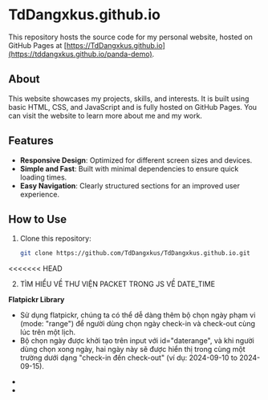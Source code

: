 # TdDangxkus.github.io

This repository hosts the source code for my personal website, hosted on GitHub Pages at [https://TdDangxkus.github.io](https://tddangxkus.github.io/panda-demo).

## About

This website showcases my projects, skills, and interests. It is built using basic HTML, CSS, and JavaScript and is fully hosted on GitHub Pages. You can visit the website to learn more about me and my work.

## Features

- **Responsive Design**: Optimized for different screen sizes and devices.
- **Simple and Fast**: Built with minimal dependencies to ensure quick loading times.
- **Easy Navigation**: Clearly structured sections for an improved user experience.

## How to Use

1. Clone this repository:
   ```bash
   git clone https://github.com/TdDangxkus/TdDangxkus.github.io.git
<<<<<<< HEAD


2. TÌM HIỂU VỀ THƯ VIỆN PACKET TRONG JS VỀ DATE_TIME

 **Flatpickr Library**

- Sử dụng flatpickr, chúng ta có thể dễ dàng thêm bộ chọn ngày phạm vi (mode: "range") để người dùng chọn ngày check-in và check-out cùng lúc trên một lịch.
- Bộ chọn ngày được khởi tạo trên input với id="daterange", và khi người dùng chọn xong ngày, hai ngày này sẽ được hiển thị trong cùng một trường dưới dạng "check-in đến check-out" (ví dụ: 2024-09-10 to 2024-09-15).




*  <script src="https://cdn.jsdelivr.net/npm/flatpickr"></script>
*  <link rel="stylesheet" href="https://cdn.jsdelivr.net/npm/flatpickr/dist/flatpickr.min.css"> 


